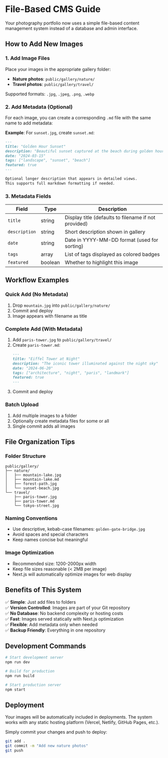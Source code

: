 # File-Based CMS Guide

Your photography portfolio now uses a simple file-based content management system instead of a database and admin interface.

## How to Add New Images

### 1. Add Image Files
Place your images in the appropriate gallery folder:
- **Nature photos**: `public/gallery/nature/`
- **Travel photos**: `public/gallery/travel/`

Supported formats: `.jpg`, `.jpeg`, `.png`, `.webp`

### 2. Add Metadata (Optional)
For each image, you can create a corresponding `.md` file with the same name to add metadata:

**Example**: For `sunset.jpg`, create `sunset.md`:

```markdown
---
title: "Golden Hour Sunset"
description: "Beautiful sunset captured at the beach during golden hour"
date: "2024-03-15"
tags: ["landscape", "sunset", "beach"]
featured: true
---

Optional longer description that appears in detailed views.
This supports full markdown formatting if needed.
```

### 3. Metadata Fields

| Field | Type | Description |
|-------|------|-------------|
| `title` | string | Display title (defaults to filename if not provided) |
| `description` | string | Short description shown in gallery |
| `date` | string | Date in YYYY-MM-DD format (used for sorting) |
| `tags` | array | List of tags displayed as colored badges |
| `featured` | boolean | Whether to highlight this image |

## Workflow Examples

### Quick Add (No Metadata)
1. Drop `mountain.jpg` into `public/gallery/nature/`
2. Commit and deploy
3. Image appears with filename as title

### Complete Add (With Metadata)
1. Add `paris-tower.jpg` to `public/gallery/travel/`
2. Create `paris-tower.md`:
   ```markdown
   ---
   title: "Eiffel Tower at Night"
   description: "The iconic tower illuminated against the night sky"
   date: "2024-06-20"
   tags: ["architecture", "night", "paris", "landmark"]
   featured: true
   ---
   ```
3. Commit and deploy

### Batch Upload
1. Add multiple images to a folder
2. Optionally create metadata files for some or all
3. Single commit adds all images

## File Organization Tips

### Folder Structure
```
public/gallery/
├── nature/
│   ├── mountain-lake.jpg
│   ├── mountain-lake.md
│   ├── forest-path.jpg
│   └── sunset-beach.jpg
└── travel/
    ├── paris-tower.jpg
    ├── paris-tower.md
    └── tokyo-street.jpg
```

### Naming Conventions
- Use descriptive, kebab-case filenames: `golden-gate-bridge.jpg`
- Avoid spaces and special characters
- Keep names concise but meaningful

### Image Optimization
- Recommended size: 1200-2000px width
- Keep file sizes reasonable (< 2MB per image)
- Next.js will automatically optimize images for web display

## Benefits of This System

✅ **Simple**: Just add files to folders  
✅ **Version Controlled**: Images are part of your Git repository  
✅ **No Database**: No backend complexity or hosting costs  
✅ **Fast**: Images served statically with Next.js optimization  
✅ **Flexible**: Add metadata only when needed  
✅ **Backup Friendly**: Everything in one repository  

## Development Commands

```bash
# Start development server
npm run dev

# Build for production
npm run build

# Start production server
npm start
```

## Deployment

Your images will be automatically included in deployments. The system works with any static hosting platform (Vercel, Netlify, GitHub Pages, etc.).

Simply commit your changes and push to deploy:

```bash
git add .
git commit -m "Add new nature photos"
git push
```